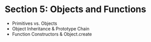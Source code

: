 # Section 5: Objects and Functions
* Primitives vs. Objects
* Object Inheritance & Prototype Chain
* Function Constructors & Object.create
